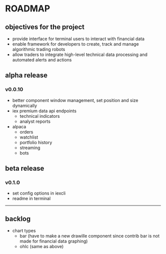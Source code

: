 # ROADMAP

## objectives for the project

- provide interface for terminal users to interact with financial data
- enable framework for developers to create, track and manage
    algorithmic trading robots
- allow traders to integrate high-level technical data processing and
    automated alerts and actions

## alpha release

### v0.0.10
- better component window management, set position and size dynamically
- iex premium data api endpoints
  - technical indicators
  - analyst reports
- alpaca
  - orders
  - watchlist
  - portfolio history
  - streaming
  - bots

## beta release

### v0.1.0
- set config options in iexcli
- readme in terminal

---
## backlog

- chart types
  - bar (have to make a new drawille component since contrib bar is not made
      for financial data graphing)
  - ohlc (same as above)

